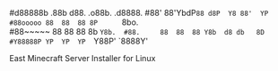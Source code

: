 #d88888b .88b  d88.  .o88b. .d8888. 
#88'     88'YbdP`88 d8P  Y8 88'  YP 
#88ooooo 88  88  88 8P      `8bo.   
#88~~~~~ 88  88  88 8b        `Y8b. 
#88.     88  88  88 Y8b  d8 db   8D 
#Y88888P YP  YP  YP  `Y88P' `8888Y' 

East Minecraft Server Installer for Linux
